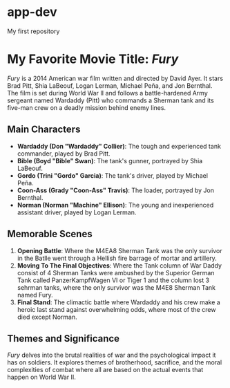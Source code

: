 # app-dev
My first repository


# My Favorite Movie Title:  *Fury*

*Fury* is a 2014 American war film written and directed by David Ayer. It stars Brad Pitt, Shia LaBeouf, Logan Lerman, Michael Peña, and Jon Bernthal. The film is set during World War II and follows a battle-hardened Army sergeant named Wardaddy (Pitt) who commands a Sherman tank and its five-man crew on a deadly mission behind enemy lines.

## Main Characters

- **Wardaddy (Don "Wardaddy" Collier)**: The tough and experienced tank commander, played by Brad Pitt.
- **Bible (Boyd "Bible" Swan)**: The tank's gunner, portrayed by Shia LaBeouf.
- **Gordo (Trini "Gordo" Garcia)**: The tank's driver, played by Michael Peña.
- **Coon-Ass (Grady "Coon-Ass" Travis)**: The loader, portrayed by Jon Bernthal.
- **Norman (Norman "Machine" Ellison)**: The young and inexperienced assistant driver, played by Logan Lerman.

## Memorable Scenes

1. **Opening Battle**: Where the M4EA8 Sherman Tank was the only survivor in the Batlle went through a Hellish fire barrage of mortar and artillery.
2. **Moving To The Final Objectives**: Where the Tank column of War Daddy consist of 4 Sherman Tanks were ambushed by the Superior German Tank called PanzerKampfWagen VI or Tiger 1 and the column lost 3 sehrman tanks, where the only survivor was the M4E8 Sherman Tank named Fury.
3. **Final Stand**: The climactic battle where Wardaddy and his crew make a heroic last stand against overwhelming odds, where most of the crew died except Norman.

## Themes and Significance

*Fury* delves into the brutal realities of war and the psychological impact it has on soldiers. It explores themes of brotherhood, sacrifice, and the moral complexities of combat where all are based on the actual events that happen on World War II.








